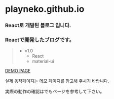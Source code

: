 # playneko.github.io
### React로 개발된 블로그 입니다.
### Reactで開発したブログです。

> * v1.0
>   * React
>   * material-ui

[DEMO PAGE](https://playneko.onanitown.com/)

실제 동작페이지는 데모 페이지를 참고해 주시기 바랍니다.

実際の動作の確認はでもページを参考して下さい。
